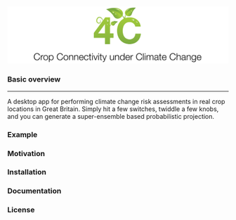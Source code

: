 <p align="center">
  <img src="https://github.com/pskelsey/4C/blob/gh-pages/4c_logo_v2.png">
</p>


### Basic overview
<hr size="30">
A desktop app for performing climate change risk assessments in real crop locations in Great Britain. Simply hit a few switches, twiddle a few knobs, and you can generate a super-ensemble based probabilistic projection. 

### Example


### Motivation


### Installation


### Documentation


### License
